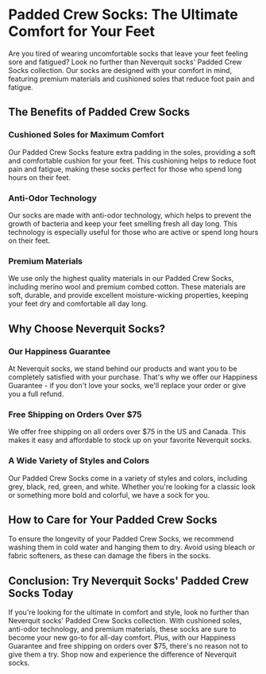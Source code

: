 # Padded Crew Socks: The Ultimate Comfort for Your Feet

Are you tired of wearing uncomfortable socks that leave your feet feeling sore and fatigued? Look no further than Neverquit socks' Padded Crew Socks collection. Our socks are designed with your comfort in mind, featuring premium materials and cushioned soles that reduce foot pain and fatigue.

## The Benefits of Padded Crew Socks

### Cushioned Soles for Maximum Comfort

Our Padded Crew Socks feature extra padding in the soles, providing a soft and comfortable cushion for your feet. This cushioning helps to reduce foot pain and fatigue, making these socks perfect for those who spend long hours on their feet.

### Anti-Odor Technology

Our socks are made with anti-odor technology, which helps to prevent the growth of bacteria and keep your feet smelling fresh all day long. This technology is especially useful for those who are active or spend long hours on their feet.

### Premium Materials

We use only the highest quality materials in our Padded Crew Socks, including merino wool and premium combed cotton. These materials are soft, durable, and provide excellent moisture-wicking properties, keeping your feet dry and comfortable all day long.

## Why Choose Neverquit Socks?

### Our Happiness Guarantee

At Neverquit socks, we stand behind our products and want you to be completely satisfied with your purchase. That's why we offer our Happiness Guarantee - if you don't love your socks, we'll replace your order or give you a full refund.

### Free Shipping on Orders Over $75

We offer free shipping on all orders over $75 in the US and Canada. This makes it easy and affordable to stock up on your favorite Neverquit socks.

### A Wide Variety of Styles and Colors

Our Padded Crew Socks come in a variety of styles and colors, including grey, black, red, green, and white. Whether you're looking for a classic look or something more bold and colorful, we have a sock for you.

## How to Care for Your Padded Crew Socks

To ensure the longevity of your Padded Crew Socks, we recommend washing them in cold water and hanging them to dry. Avoid using bleach or fabric softeners, as these can damage the fibers in the socks.

## Conclusion: Try Neverquit Socks' Padded Crew Socks Today

If you're looking for the ultimate in comfort and style, look no further than Neverquit socks' Padded Crew Socks collection. With cushioned soles, anti-odor technology, and premium materials, these socks are sure to become your new go-to for all-day comfort. Plus, with our Happiness Guarantee and free shipping on orders over $75, there's no reason not to give them a try. Shop now and experience the difference of Neverquit socks.